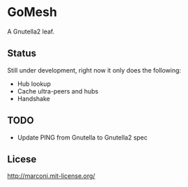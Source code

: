 # GoMesh

A Gnutella2 leaf.

## Status

Still under development, right now it only does the following:

* Hub lookup
* Cache ultra-peers and hubs
* Handshake

## TODO

* Update PING from Gnutella to Gnutella2 spec

## Licese

http://marconi.mit-license.org/
